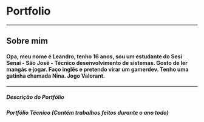 # Portfolio
-----------------------------------------------------------------------------------------------------------
## Sobre mim
#### Opa, meu nome é Leandro, tenho 16 anos, sou um estudante do Sesi Senai - São José - Técnico desenvolvimento de sistemas. Gosto de ler mangás e jogar. Faço inglês e pretendo virar um gamerdev. Tenho uma gatinha chamada Nina. Jogo Valorant.
-----------------------------------------------------------------------------------------------------------
##### Descrição do Portfólio
##### Portfólio Técnico (Contém trabalhos feitos durante o ano todo)
